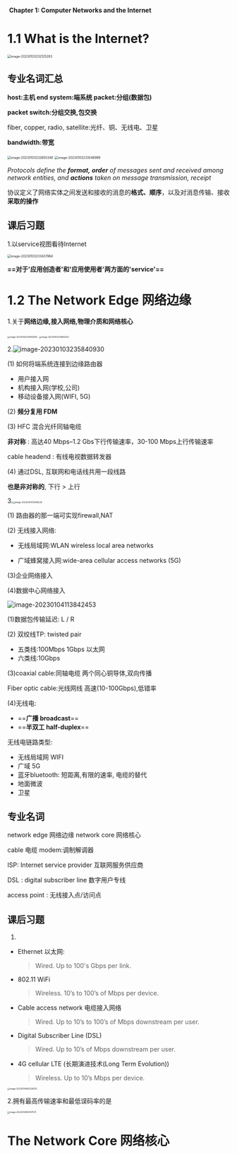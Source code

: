 ​										 **Chapter 1: Computer Networks and the Internet**

# 1.1 What is the Internet?

<img src="C:\Users\weiziheng\AppData\Roaming\Typora\typora-user-images\image-20230103232125283.png" alt="image-20230103232125283" style="zoom:50%;" />

## 专业名词汇总

**host:主机	end system:端系统	packet:分组(数据包)**

**packet switch:分组交换,包交换**	

fiber, copper, radio, satellite:光纤、铜、无线电、卫星

**bandwidth:带宽**

<img src="C:\Users\weiziheng\AppData\Roaming\Typora\typora-user-images\image-20230103232650348.png" alt="image-20230103232650348" style="zoom:50%;" />

<img src="C:\Users\weiziheng\AppData\Roaming\Typora\typora-user-images\image-20230103233046999.png" alt="image-20230103233046999" style="zoom:50%;" />

*Protocols* *define the* ***format,* *order*** *of* *messages sent and received* *among network entities, and* ***actions** taken* *on message transmission, receipt* 

协议定义了网络实体之间发送和接收的消息的**格式、顺序**，以及对消息传输、接收**采取的操作**



## 课后习题

1.以service视图看待Internet

<img src="C:\Users\weiziheng\AppData\Roaming\Typora\typora-user-images\image-20230103233437964.png" alt="image-20230103233437964" style="zoom:50%;" />

**==对于'应用创造者'和'应用使用者'两方面的'service'==**

# 1.2 The Network Edge 网络边缘

1.关于**网络边缘,接入网络,物理介质和网络核心**

<img src="C:\Users\weiziheng\AppData\Roaming\Typora\typora-user-images\image-20230103234902955.png" alt="image-20230103234902955" style="zoom:33%;" />

<img src="C:\Users\weiziheng\AppData\Roaming\Typora\typora-user-images\image-20230103234856577.png" alt="image-20230103234852552" style="zoom:33%;" />

2.![image-20230103235840930](C:\Users\weiziheng\AppData\Roaming\Typora\typora-user-images\image-20230103235840930.png)

(1) 如何将端系统连接到边缘路由器

+ 用户接入网
+ 机构接入网(学校,公司)
+ 移动设备接入网(WIFI, 5G)

(2) **频分复用 FDM**

(3) HFC 混合光纤同轴电缆

**非对称** : 高达40 Mbps–1.2 Gbs下行传输速率，30-100 Mbps上行传输速率

cable headend : 有线电视数据转发器

(4) 通过DSL,  互联网和电话线共用一段线路

**也是非对称的**, 下行 > 上行

3.<img src="C:\Users\weiziheng\AppData\Roaming\Typora\typora-user-images\image-20230104112948239.png" alt="image-20230104112948239" style="zoom:33%;" />

(1) 路由器的那一端可实现firewall,NAT

(2) 无线接入网络:

+ 无线局域网:WLAN wireless local area networks 

+ 广域蜂窝接入网:wide-area cellular access networks (5G)

(3)企业网络接入

(4)数据中心网络接入 

<img src="C:\Users\weiziheng\AppData\Roaming\Typora\typora-user-images\image-20230104113842453.png" alt="image-20230104113842453"  />

(1)数据包传输延迟: L / R

(2) 双绞线TP: twisted pair

+ 五类线:100Mbps 1Gbps 以太网
+ 六类线:10Gbps

(3)coaxial cable:同轴电缆	两个同心铜导体,双向传播

Fiber optic cable:光线网线	高速(10-100Gbps),低错率

(4)无线电:

+ ==**广播 broadcast**==
+ ==**半双工 half-duplex**==

无线电链路类型:

+ 无线局域网 WIFI 
+ 广域 5G
+ 蓝牙bluetooth: 短距离,有限的速率, 电缆的替代
+ 地面微波
+ 卫星

## 专业名词

network edge 网络边缘		network core 网络核心

cable 电缆		modem:调制解调器 

ISP: Internet service provider 互联网服务供应商

DSL : digital subscriber line  数字用户专线 



access point : 无线接入点/访问点

## 课后习题

1.

+ Ethernet 以太网:

  > Wired. Up to 100's Gbps per link.

+ 802.11 WiFi  

  >  Wireless. 10’s to 100’s of Mbps per device.

+ Cable access network 电缆接入网络

  > Wired. Up to 10’s to 100’s of Mbps downstream per user.

+ Digital Subscriber Line (DSL)

  > Wired. Up to 10’s of Mbps downstream per user.

+ 4G cellular LTE (长期演进技术(Long Term Evolution))

  > Wireless. Up to 10’s Mbps per device.



<img src="C:\Users\weiziheng\AppData\Roaming\Typora\typora-user-images\image-20230104160226025.png" alt="image-20230104160226025" style="zoom:33%;" />

2.拥有最高传输速率和最低误码率的是

<img src="C:\Users\weiziheng\AppData\Roaming\Typora\typora-user-images\image-20230104160107575.png" alt="image-20230104160107575" style="zoom:33%;" />



# The Network Core 网络核心